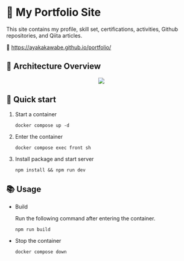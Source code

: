 # 👻 My Portfolio Site
This site contains my profile, skill set, certifications, activities, Github repositories, and Qiita articles.

🔗 https://ayakakawabe.github.io/portfolio/
## 👾 Architecture Overview
<div align="center" width="100%"><img src="https://github.com/ayakakawabe/portfolio/assets/103473179/e6096742-6253-4bb9-8127-ad75d5ead6d1" /></div>

## 🚀 Quick start
1. Start a container
    ```
    docker compose up -d
    ```
2. Enter the container
    ```
    docker compose exec front sh
    ```
3. Install package and start server
    ```
    npm install && npm run dev
    ```

## 📚 Usage
* Build

    Run the following command after entering the container.
    ```
    npm run build
    ```
* Stop the container
    ```
    docker compose down
    ```
